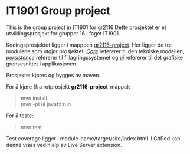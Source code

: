 # IT1901 Group project

This is the group project in IT1901 for gr2116
Dette prosjektet er et utviklingsprosjekt for grupper 16 i faget IT1901.

Kodingsprosjektet ligger i mapppen [gr2116-project](gr2116-project). Her ligger de tre modulene som utgjør prosjektet. [_Core_](gr2116-project/core/src/main/java/gr2116/core) refererer til den tekniske modellen, [_persistence_](gr2116-project/persistence/src/main/java/gr2116/persistence) refererer til fillagringssystemet og [_ui_](gr2116-project/ui/src/main/java/gr2116/ui) refererer til det grafiske grensesnittet i applikasjonen.

Prosjektet kjøres og bygges av maven.

For å kjøre (fra rotprosjekt **gr2116-project**-mappa):
> mvn install \
> mvn -pl ui javafx:run

For å teste:
> mvn test

Test coverage ligger i module-name/target/site/index.html. I GitPod kan denne vises ved hjelp av Live Server extension.

